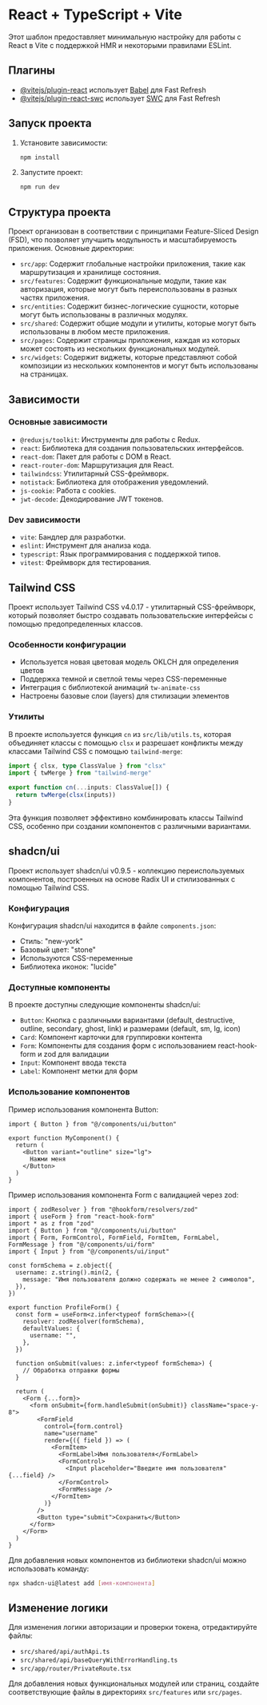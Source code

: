 # React + TypeScript + Vite

Этот шаблон предоставляет минимальную настройку для работы с React в Vite с поддержкой HMR и некоторыми правилами ESLint.

## Плагины

- [@vitejs/plugin-react](https://github.com/vitejs/vite-plugin-react/blob/main/packages/plugin-react/README.md) использует [Babel](https://babeljs.io/) для Fast Refresh
- [@vitejs/plugin-react-swc](https://github.com/vitejs/vite-plugin-react-swc) использует [SWC](https://swc.rs/) для Fast Refresh

## Запуск проекта

1. Установите зависимости:
   ```bash
   npm install
   ```

2. Запустите проект:
   ```bash
   npm run dev
   ```

## Структура проекта

Проект организован в соответствии с принципами Feature-Sliced Design (FSD), что позволяет улучшить модульность и масштабируемость приложения. Основные директории:

- `src/app`: Содержит глобальные настройки приложения, такие как маршрутизация и хранилище состояния.
- `src/features`: Содержит функциональные модули, такие как авторизация, которые могут быть переиспользованы в разных частях приложения.
- `src/entities`: Содержит бизнес-логические сущности, которые могут быть использованы в различных модулях.
- `src/shared`: Содержит общие модули и утилиты, которые могут быть использованы в любом месте приложения.
- `src/pages`: Содержит страницы приложения, каждая из которых может состоять из нескольких функциональных модулей.
- `src/widgets`: Содержит виджеты, которые представляют собой композиции из нескольких компонентов и могут быть использованы на страницах.

## Зависимости

### Основные зависимости

- `@reduxjs/toolkit`: Инструменты для работы с Redux.
- `react`: Библиотека для создания пользовательских интерфейсов.
- `react-dom`: Пакет для работы с DOM в React.
- `react-router-dom`: Маршрутизация для React.
- `tailwindcss`: Утилитарный CSS-фреймворк.
- `notistack`: Библиотека для отображения уведомлений.
- `js-cookie`: Работа с cookies.
- `jwt-decode`: Декодирование JWT токенов.

### Dev зависимости

- `vite`: Бандлер для разработки.
- `eslint`: Инструмент для анализа кода.
- `typescript`: Язык программирования с поддержкой типов.
- `vitest`: Фреймворк для тестирования.

## Tailwind CSS

Проект использует Tailwind CSS v4.0.17 - утилитарный CSS-фреймворк, который позволяет быстро создавать пользовательские интерфейсы с помощью предопределенных классов.

### Особенности конфигурации

- Используется новая цветовая модель OKLCH для определения цветов
- Поддержка темной и светлой темы через CSS-переменные
- Интеграция с библиотекой анимаций `tw-animate-css`
- Настроены базовые слои (layers) для стилизации элементов

### Утилиты

В проекте используется функция `cn` из `src/lib/utils.ts`, которая объединяет классы с помощью `clsx` и разрешает конфликты между классами Tailwind CSS с помощью `tailwind-merge`:

```typescript
import { clsx, type ClassValue } from "clsx"
import { twMerge } from "tailwind-merge"

export function cn(...inputs: ClassValue[]) {
  return twMerge(clsx(inputs))
}
```

Эта функция позволяет эффективно комбинировать классы Tailwind CSS, особенно при создании компонентов с различными вариантами.

## shadcn/ui

Проект использует shadcn/ui v0.9.5 - коллекцию переиспользуемых компонентов, построенных на основе Radix UI и стилизованных с помощью Tailwind CSS.

### Конфигурация

Конфигурация shadcn/ui находится в файле `components.json`:

- Стиль: "new-york"
- Базовый цвет: "stone"
- Используются CSS-переменные
- Библиотека иконок: "lucide"

### Доступные компоненты

В проекте доступны следующие компоненты shadcn/ui:

- `Button`: Кнопка с различными вариантами (default, destructive, outline, secondary, ghost, link) и размерами (default, sm, lg, icon)
- `Card`: Компонент карточки для группировки контента
- `Form`: Компоненты для создания форм с использованием react-hook-form и zod для валидации
- `Input`: Компонент ввода текста
- `Label`: Компонент метки для форм

### Использование компонентов

Пример использования компонента Button:

```tsx
import { Button } from "@/components/ui/button"

export function MyComponent() {
  return (
    <Button variant="outline" size="lg">
      Нажми меня
    </Button>
  )
}
```

Пример использования компонента Form с валидацией через zod:

```tsx
import { zodResolver } from "@hookform/resolvers/zod"
import { useForm } from "react-hook-form"
import * as z from "zod"
import { Button } from "@/components/ui/button"
import { Form, FormControl, FormField, FormItem, FormLabel, FormMessage } from "@/components/ui/form"
import { Input } from "@/components/ui/input"

const formSchema = z.object({
  username: z.string().min(2, {
    message: "Имя пользователя должно содержать не менее 2 символов",
  }),
})

export function ProfileForm() {
  const form = useForm<z.infer<typeof formSchema>>({
    resolver: zodResolver(formSchema),
    defaultValues: {
      username: "",
    },
  })

  function onSubmit(values: z.infer<typeof formSchema>) {
    // Обработка отправки формы
  }

  return (
    <Form {...form}>
      <form onSubmit={form.handleSubmit(onSubmit)} className="space-y-8">
        <FormField
          control={form.control}
          name="username"
          render={({ field }) => (
            <FormItem>
              <FormLabel>Имя пользователя</FormLabel>
              <FormControl>
                <Input placeholder="Введите имя пользователя" {...field} />
              </FormControl>
              <FormMessage />
            </FormItem>
          )}
        />
        <Button type="submit">Сохранить</Button>
      </form>
    </Form>
  )
}
```

Для добавления новых компонентов из библиотеки shadcn/ui можно использовать команду:

```bash
npx shadcn-ui@latest add [имя-компонента]
```

## Изменение логики

Для изменения логики авторизации и проверки токена, отредактируйте файлы:

- `src/shared/api/authApi.ts`
- `src/shared/api/baseQueryWithErrorHandling.ts`
- `src/app/router/PrivateRoute.tsx`

Для добавления новых функциональных модулей или страниц, создайте соответствующие файлы в директориях `src/features` или `src/pages`.
